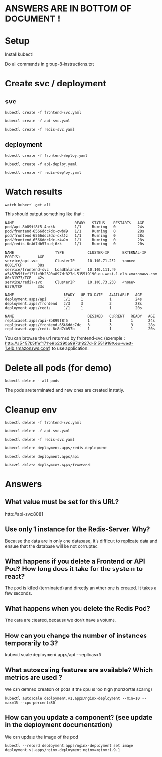 # ANSWERS ARE IN BOTTOM OF DOCUMENT !

# Setup

Install kubectl

Do all commands in group-8-instructions.txt

# Create svc / deployment

## svc

`kubectl create -f frontend-svc.yaml`

`kubectl create -f api-svc.yaml`

`kubectl create -f redis-svc.yaml`

## deployment

`kubectl create -f frontend-deploy.yaml`

`kubectl create -f api-deploy.yaml`

`kubectl create -f redis-deploy.yaml`

# Watch results

`watch kubectl get all`

This should output something like that :

```
NAME                            READY   STATUS    RESTARTS   AGE
pod/api-8b899f8f5-4nkkk         1/1     Running   0          24s
pod/frontend-6566ddc7dc-cwbd9   1/1     Running   0          28s
pod/frontend-6566ddc7dc-cxl5z   1/1     Running   0          28s
pod/frontend-6566ddc7dc-z4w2m   1/1     Running   0          28s
pod/redis-6c8d7db57b-dj6zk      1/1     Running   0          20s

NAME                   TYPE           CLUSTER-IP      EXTERNAL-IP                                                              PORT(S)        AGE
service/api-svc        ClusterIP      10.100.71.252   <none>                                                                   8081/TCP       38s
service/frontend-svc   LoadBalancer   10.100.111.49   a5457b5ffef1711e9b2390a897df827d-515519190.eu-west-1.elb.amazonaws.com   80:31977/TCP   42s
service/redis-svc      ClusterIP      10.100.73.230   <none>                                                                   6379/TCP       33s

NAME                       READY   UP-TO-DATE   AVAILABLE   AGE
deployment.apps/api        1/1     1            1           24s
deployment.apps/frontend   3/3     3            3           28s
deployment.apps/redis      1/1     1            1           20s

NAME                                  DESIRED   CURRENT   READY   AGE
replicaset.apps/api-8b899f8f5         1         1         1       24s
replicaset.apps/frontend-6566ddc7dc   3         3         3       28s
replicaset.apps/redis-6c8d7db57b      1         1         1       20s
```

You can browse the url returned by frontend-svc (exemple : http://a5457b5ffef1711e9b2390a897df827d-515519190.eu-west-1.elb.amazonaws.com) to use application.

# Delete all pods (for demo)

`kubectl delete --all pods`

The pods are terminated and new ones are created instatly.

# Cleanup env

`kubectl delete -f frontend-svc.yaml`

`kubectl delete -f api-svc.yaml`

`kubectl delete -f redis-svc.yaml`

`kubectl delete deployment.apps/redis-deployment`

`kubectl delete deployment.apps/api`

`kubectl delete deployment.apps/frontend`

# Answers

## What value must be set for this URL?

http://api-svc:8081

## Use only 1 instance for the Redis-Server. Why?

Because the data are in only one database, it's difficult to replicate data and ensure that the database will be not corrupted.

## What happens if you delete a Frontend or API Pod? How long does it take for the system to react?

The pod is killed (terminated) and directly an other one is created. It takes a few seconds.

## What happens when you delete the Redis Pod?

The data are cleared, because we don't have a volume.

## How can you change the number of instances temporarily to 3?

kubectl scale deployment.apps/api --replicas=3

## What autoscaling features are available? Which metrics are used ?

We can defined creation of pods if the cpu is too high (horizontal scaling)

`kubectl autoscale deployment.v1.apps/nginx-deployment --min=10 --max=15 --cpu-percent=80`

## How can you update a component? (see update in the deployment documentation)

We can update the image of the pod

`kubectl --record deployment.apps/nginx-deployment set image deployment.v1.apps/nginx-deployment nginx=nginx:1.9.1`
